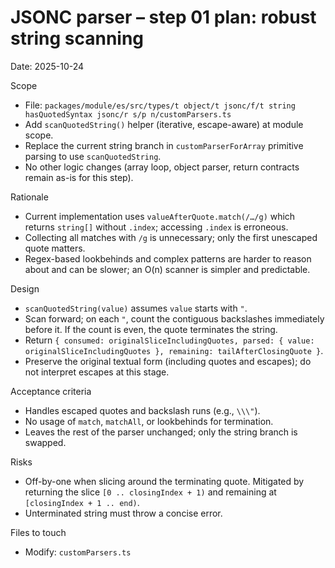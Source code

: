 # JSONC parser – step 01 plan: robust string scanning

Date: 2025-10-24

Scope
- File: `packages/module/es/src/types/t object/t jsonc/f/t string hasQuotedSyntax jsonc/r s/p n/customParsers.ts`
- Add `scanQuotedString()` helper (iterative, escape-aware) at module scope.
- Replace the current string branch in `customParserForArray` primitive parsing to use `scanQuotedString`.
- No other logic changes (array loop, object parser, return contracts remain as-is for this step).

Rationale
- Current implementation uses `valueAfterQuote.match(/…/g)` which returns `string[]` without `.index`; accessing `.index` is erroneous.
- Collecting all matches with `/g` is unnecessary; only the first unescaped quote matters.
- Regex-based lookbehinds and complex patterns are harder to reason about and can be slower; an O(n) scanner is simpler and predictable.

Design
- `scanQuotedString(value)` assumes `value` starts with `"`.
- Scan forward; on each `"`, count the contiguous backslashes immediately before it. If the count is even, the quote terminates the string.
- Return `{ consumed: originalSliceIncludingQuotes, parsed: { value: originalSliceIncludingQuotes }, remaining: tailAfterClosingQuote }`.
- Preserve the original textual form (including quotes and escapes); do not interpret escapes at this stage.

Acceptance criteria
- Handles escaped quotes and backslash runs (e.g., `\\\"`).
- No usage of `match`, `matchAll`, or lookbehinds for termination.
- Leaves the rest of the parser unchanged; only the string branch is swapped.

Risks
- Off-by-one when slicing around the terminating quote. Mitigated by returning the slice `[0 .. closingIndex + 1)` and remaining at `[closingIndex + 1 .. end)`.
- Unterminated string must throw a concise error.

Files to touch
- Modify: `customParsers.ts`
